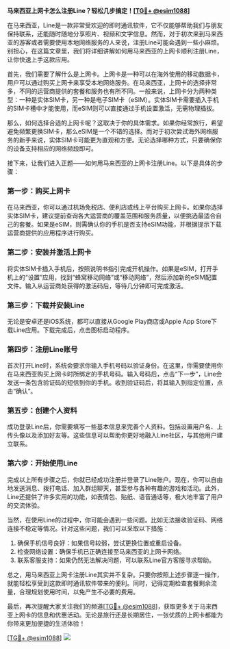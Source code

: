 **马来西亚上网卡怎么注册Line？轻松几步搞定！[[TG💪+ @esim1088](https://t.me/s/esim1088)]**

在马来西亚，Line是一款非常受欢迎的即时通讯软件，它不仅能够帮助我们与朋友保持联系，还能随时随地分享照片、视频和文字信息。然而，对于初次来到马来西亚的游客或者需要使用本地网络服务的人来说，注册Line可能会遇到一些小麻烦。别担心，在这篇文章里，我们将详细讲解如何用马来西亚的上网卡顺利注册Line，让你快速上手这款应用。

首先，我们需要了解什么是上网卡。上网卡是一种可以在海外使用的移动数据卡，用户可以通过购买上网卡来享受本地网络服务。在马来西亚，上网卡的选择非常多，不同的运营商提供的套餐和服务也有所不同。一般来说，上网卡分为两种类型：一种是实体SIM卡，另一种是电子SIM卡（eSIM）。实体SIM卡需要插入手机的SIM卡槽中才能使用，而eSIM则可以直接通过手机设置激活，无需物理插拔。

那么，如何选择合适的上网卡呢？这取决于你的具体需求。如果你经常旅行，希望避免频繁更换SIM卡，那么eSIM是一个不错的选择。而对于初次尝试海外网络服务的新手来说，实体SIM卡可能更为直观和方便。无论选择哪种方式，只要确保你的设备支持相应的网络频段即可。

接下来，让我们进入正题——如何用马来西亚的上网卡注册Line。以下是具体的步骤：

### 第一步：购买上网卡

在马来西亚，你可以通过机场免税店、便利店或线上平台购买上网卡。如果你选择实体SIM卡，建议提前查询各大运营商的覆盖范围和服务质量，以便挑选最适合自己的套餐。如果是eSIM，则需确认你的手机是否支持eSIM功能，并根据提示下载运营商提供的应用程序进行购买。

### 第二步：安装并激活上网卡

将实体SIM卡插入手机后，按照说明书指引完成开机操作。如果是eSIM，打开手机上的“设置”应用，找到“蜂窝移动网络”或“移动网络”，然后添加新的eSIM配置文件。输入从运营商处获得的激活码后，等待几分钟即可完成激活。

### 第三步：下载并安装Line

无论是安卓还是iOS系统，都可以直接从Google Play商店或Apple App Store下载Line应用。下载完成后，点击图标启动程序。

### 第四步：注册Line账号

首次打开Line时，系统会要求你输入手机号码以验证身份。在这里，你需要使用你在马来西亚购买上网卡时所绑定的手机号码。输入号码后，点击“下一步”，Line会发送一条包含验证码的短信到你的手机。收到验证码后，将其输入到指定位置，点击“确认”。

### 第五步：创建个人资料

成功登录Line后，你需要填写一些基本信息来完善个人资料。包括设置用户名、上传头像以及添加好友等。这些信息可以帮助你更好地融入Line社区，与其他用户建立联系。

### 第六步：开始使用Line

完成以上所有步骤之后，你就已经成功注册并登录了Line账户。现在，你可以自由地发送消息、拨打电话、加入群组聊天，甚至参与各种有趣的游戏和活动。此外，Line还提供了许多实用的功能，如表情包、贴纸、语音通话等，极大地丰富了用户的交流体验。

当然，在使用Line的过程中，你可能会遇到一些问题。比如无法接收验证码、网络连接不稳定等情况。针对这些问题，我们可以采取以下措施：

1. 确保手机信号良好：如果信号较弱，尝试更换位置或重启设备。
2. 检查网络设置：确保手机已正确连接至马来西亚的上网卡网络。
3. 联系客服支持：如果仍然无法解决问题，可以联系Line官方客服寻求帮助。

总之，用马来西亚上网卡注册Line其实并不复杂。只要你按照上述步骤逐一操作，就能轻松享受到这款即时通讯软件带来的便利。同时，记得定期检查套餐剩余流量，合理规划使用时间，以免产生不必要的费用。

最后，再次提醒大家关注我们的频道[[TG💪+ @esim1088](https://t.me/s/esim1088)]，获取更多关于马来西亚上网卡的信息和优惠活动。无论是旅行还是长期居住，一张优质的上网卡都能为你带来更加便捷的生活体验！

[[TG💪+ @esim1088](https://t.me/s/esim1088)] ![](https://i.postimg.cc/4NQfJmqS/Snipaste-2025-05-13-00-14-12.png)